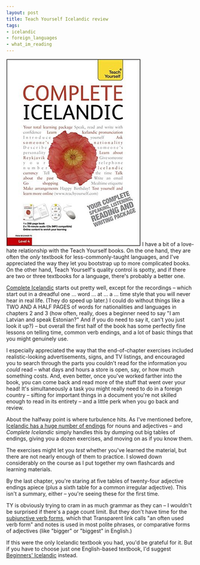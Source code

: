 ```yaml
---
layout: post
title: Teach Yourself Icelandic review
tags:
- icelandic
- foreign_languages
- what_im_reading
---
```


[<img src="/images/covers/complete-icelandic-teach-yourself.jpg" class="notmycover-thumbnail" />]( http://www.amazon.com/Complete-Icelandic-Beginner-Intermediate-Course/dp/144410537X) I have a bit of a love-hate relationship with the 
Teach Yourself books.  On the one hand, they are often the *only* textbook for less-commonly-taught languages, and I've appreciated the way they let you bootstrap up to more complicated books.  On the other hand, Teach  Yourself's quality control is spotty, and if there are two or three textbooks for a language, there's probably a better one.

[Complete Icelandic]( http://www.amazon.com/Complete-Icelandic-Beginner-Intermediate-Course/dp/144410537X) starts out pretty well, except for the recordings – which start out in a dreadful one … word … at … a … time style that you will never hear in real life.  (They do speed up later.)  I could do without things like a TWO AND A HALF PAGES of words for nationalities and languages in chapters 2 and 3 (how often, really, does a beginner need to say "I am Latvian and speak Estonian?" And if you do need to say it, can't you just look it up?) – but overall the first half of the book has some perfectly fine lessons on telling time, common verb endings, and a lot of basic things that you might genuinely use.

I especially appreciated the way that the end-of-chapter exercises included realistic-looking advertisements, signs, and TV listings, and encouraged you to search through the parts you couldn't read for the information you *could* read – what days and hours a store is open, say, or how much something costs.  And, even better, once you've worked farther into the book, you can come back and read more of the stuff that went over your head!  It's simultaneously a task you might really need to do in a foreign country – sifting for important things in a document you're not skilled enough to read in its entirety – and a little perk when you go back and review.

About the halfway point is where turbulence hits.  As I've mentioned before, 
[Icelandic has a huge number of endings]( http://tracycanfield.com/The%20algebraic%20grammar%20of%20Iceland/) for nouns and adjectives – and *Complete 
Icelandic* simply handles this by dumping out big tables of endings, giving you a dozen exercises, and moving on as if you know them.

The exercises might let you *test* whether you've learned the material, but there are not nearly enough of them to practice.  I slowed down considerably on the course as I put together my own flashcards and learning materials.

By the last chapter, you're staring at five tables of twenty-four adjective endings apiece (plus a sixth table for a common irregular adjective).  This isn't a summary, either – you're seeing these for the first time.

TY is obviously trying to cram in as much grammar as they can – I wouldn't be surprised if there's a page count limit.  But they don't have time for the [subjunctive verb forms]( http://blogs.transparent.com/icelandic/2013/02/28/subjunctive-mood-and-how-its-used-part-1/), which that Transparent link calls "an often used verb form" and notes is used in most polite phrases, or comparative forms of adjectives (like "bigger" or "biggest" in English.)

If this were the only Icelandic textbook you had, you'd be grateful for it.  But if you have to choose just one English-based textbook, I'd suggest [Beginners' Icelandic]( http://www.amazon.com/dp/0781811910/?tag=googhydr-20&hvadid=40052057647&hvpos=1t1&hvexid=&hvnetw=g&hvrand=2032400651338138550&hvpone=23.48&hvptwo=&hvqmt=b&hvdev=c&ref=pd_sl_6g43xben2b_b) instead.
